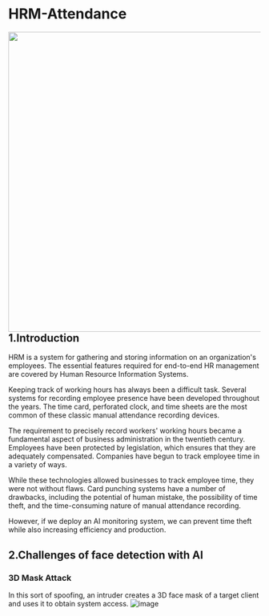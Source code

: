 # HRM-Attendance
<img src="https://github.com/Vi1234sh12/Face-X/blob/master/Facial_Biometric/Images/Timeattdmain%20(1).png" hight="300px" width="600px" align="left"/>

## 1.Introduction

HRM is a system for gathering and storing information on an organization's employees. The essential features required for end-to-end HR management are covered by Human Resource Information Systems. 

Keeping track of working hours has always been a difficult task. Several systems for recording employee presence have been developed throughout the years. The time card, perforated clock, and time sheets are the most common of these classic manual attendance recording devices. 

The requirement to precisely record workers' working hours became a fundamental aspect of business administration in the twentieth century. Employees have been protected by legislation, which ensures that they are adequately compensated. Companies have begun to track employee time in a variety of ways. 

While these technologies allowed businesses to track employee time, they were not without flaws. Card punching systems have a number of drawbacks, including the potential of human mistake, the possibility of time theft, and the time-consuming nature of manual attendance recording. 

However, if we deploy an AI monitoring system, we can prevent time theft while also increasing efficiency and production.

## 2.Challenges of face detection with AI
### 3D Mask Attack 
In this sort of spoofing, an intruder creates a 3D face mask of a target client and uses it to obtain system access.
![image](https://user-images.githubusercontent.com/106748024/171997761-ae5438b4-6e99-46a4-b620-083a8b056cd7.png)

